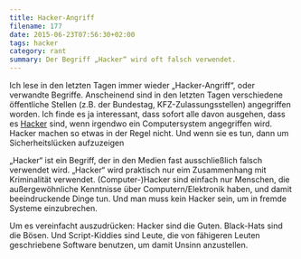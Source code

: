 ```yaml
---
title: Hacker-Angriff
filename: 177
date: 2015-06-23T07:56:30+02:00
tags: hacker
category: rant
summary: Der Begriff „Hacker“ wird oft falsch verwendet.
---
```


Ich lese in den letzten Tagen immer wieder „Hacker\-Angriff“, oder verwandte Begriffe. Anscheinend sind in den letzten Tagen verschiedene öffentliche Stellen (z.B. der Bundestag, KFZ\-Zulassungsstellen) angegriffen worden.
Ich finde es ja interessant, dass sofort alle davon ausgehen, dass es [Hacker](https://de.wikipedia.org/wiki/Hacker) sind, wenn irgendwo ein Computersystem angegriffen wird. Hacker machen so etwas in der Regel nicht. Und wenn sie es tun, dann um Sicherheitslücken aufzuzeigen

„Hacker“ ist ein Begriff, der in den Medien fast ausschließlich falsch verwendet wird. „Hacker“ wird praktisch nur eim Zusammenhang mit Kriminalität verwendet. (Computer\-)Hacker sind einfach nur Menschen, die außergewöhnliche Kenntnisse über Computern/Elektronik haben, und damit beeindruckende Dinge tun. Und man muss kein Hacker sein, um in fremde Systeme einzubrechen.

Um es vereinfacht auszudrücken: Hacker sind die Guten. Black\-Hats sind die Bösen. Und Script\-Kiddies sind Leute, die von fähigeren Leuten geschriebene Software benutzen, um damit Unsinn anzustellen.
